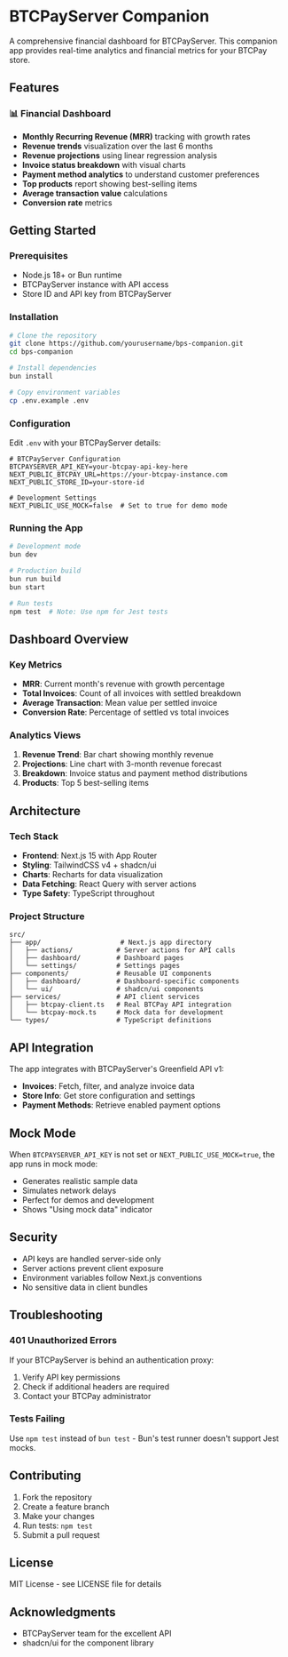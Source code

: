 # BTCPayServer Companion

A comprehensive financial dashboard for BTCPayServer. This companion app provides real-time analytics and financial metrics for your BTCPay store.

## Features

### 📊 Financial Dashboard
- **Monthly Recurring Revenue (MRR)** tracking with growth rates
- **Revenue trends** visualization over the last 6 months
- **Revenue projections** using linear regression analysis
- **Invoice status breakdown** with visual charts
- **Payment method analytics** to understand customer preferences
- **Top products** report showing best-selling items
- **Average transaction value** calculations
- **Conversion rate** metrics

## Getting Started

### Prerequisites
- Node.js 18+ or Bun runtime
- BTCPayServer instance with API access
- Store ID and API key from BTCPayServer

### Installation

```bash
# Clone the repository
git clone https://github.com/yourusername/bps-companion.git
cd bps-companion

# Install dependencies
bun install

# Copy environment variables
cp .env.example .env
```

### Configuration

Edit `.env` with your BTCPayServer details:

```env
# BTCPayServer Configuration
BTCPAYSERVER_API_KEY=your-btcpay-api-key-here
NEXT_PUBLIC_BTCPAY_URL=https://your-btcpay-instance.com
NEXT_PUBLIC_STORE_ID=your-store-id

# Development Settings
NEXT_PUBLIC_USE_MOCK=false  # Set to true for demo mode
```

### Running the App

```bash
# Development mode
bun dev

# Production build
bun run build
bun start

# Run tests
npm test  # Note: Use npm for Jest tests
```

## Dashboard Overview

### Key Metrics
- **MRR**: Current month's revenue with growth percentage
- **Total Invoices**: Count of all invoices with settled breakdown
- **Average Transaction**: Mean value per settled invoice
- **Conversion Rate**: Percentage of settled vs total invoices

### Analytics Views
1. **Revenue Trend**: Bar chart showing monthly revenue
2. **Projections**: Line chart with 3-month revenue forecast
3. **Breakdown**: Invoice status and payment method distributions
4. **Products**: Top 5 best-selling items

## Architecture

### Tech Stack
- **Frontend**: Next.js 15 with App Router
- **Styling**: TailwindCSS v4 + shadcn/ui
- **Charts**: Recharts for data visualization
- **Data Fetching**: React Query with server actions
- **Type Safety**: TypeScript throughout

### Project Structure
```
src/
├── app/                    # Next.js app directory
│   ├── actions/           # Server actions for API calls
│   ├── dashboard/         # Dashboard pages
│   └── settings/          # Settings pages
├── components/            # Reusable UI components
│   ├── dashboard/         # Dashboard-specific components
│   └── ui/                # shadcn/ui components
├── services/              # API client services
│   ├── btcpay-client.ts   # Real BTCPay API integration
│   └── btcpay-mock.ts     # Mock data for development
└── types/                 # TypeScript definitions
```

## API Integration

The app integrates with BTCPayServer's Greenfield API v1:
- **Invoices**: Fetch, filter, and analyze invoice data
- **Store Info**: Get store configuration and settings
- **Payment Methods**: Retrieve enabled payment options

## Mock Mode

When `BTCPAYSERVER_API_KEY` is not set or `NEXT_PUBLIC_USE_MOCK=true`, the app runs in mock mode:
- Generates realistic sample data
- Simulates network delays
- Perfect for demos and development
- Shows "Using mock data" indicator

## Security

- API keys are handled server-side only
- Server actions prevent client exposure
- Environment variables follow Next.js conventions
- No sensitive data in client bundles

## Troubleshooting

### 401 Unauthorized Errors
If your BTCPayServer is behind an authentication proxy:
1. Verify API key permissions
2. Check if additional headers are required
3. Contact your BTCPay administrator

### Tests Failing
Use `npm test` instead of `bun test` - Bun's test runner doesn't support Jest mocks.

## Contributing

1. Fork the repository
2. Create a feature branch
3. Make your changes
4. Run tests: `npm test`
5. Submit a pull request

## License

MIT License - see LICENSE file for details

## Acknowledgments

- BTCPayServer team for the excellent API
- shadcn/ui for the component library